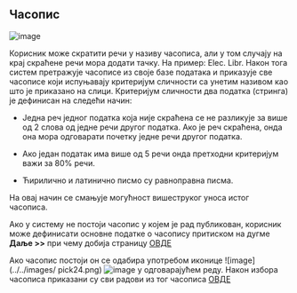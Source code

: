 ## Часопис
 
 ![image](https://user-images.githubusercontent.com/29538544/148198050-1ddd847b-40a4-4c65-965d-943b5cb97cab.png)
 
Корисник може скратити речи у називу часописа, али у том случају на крај скраћене речи мора додати тачку. На пример: Elec. Libr. Након тога систем претражује часописе из своје базе података и приказује све часописе који испуњавају критеријум сличности са унетим називом кao штo je приказaнo нa слици. Критеријум сличности два податка (стринга) је дефинисан на следећи начин: 

-	Једна реч једног податка која није скраћена се не разликује за више од 2 слова од једне речи другог податка. Ако је реч скраћена, онда она мора одговарати почетку једне речи другог податка.

-	Ако један податак има више од 5 речи онда претходни критеријум важи за 80% речи.

-	Ћирилично и латинично писмо су равноправна писма.

На овај начин се смањује могућност вишеструког уноса истог часописа. 

Ако у систему не постоји часопис у којем је рад публикован, корисник може дефинисати основне податке о часопису притиском на дугме **Даље >>** при чему добија страницу [ОВДЕ](podaciOcasopisu.md) 

Ако часопис постоји он се одабира употребом иконице ![image](../../images/ pick24.png) ![image](https://user-images.githubusercontent.com/29538544/148198497-39df8e65-0278-4019-a5d4-da1312f7addf.png)
 у одговарајућем реду. Након избора часописа приказани су сви радови из тог часописа [ОВДЕ](spisakRadovaCasopis.md)
